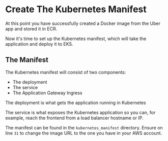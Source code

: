 # Create The Kubernetes Manifest

At this point you have successfully created a Docker image from the Uber app and stored it in ECR.

Now it's time to set up the Kubernetes manifest, which will take the application and deploy it to EKS.

## The Manifest

The Kubernetes manifest will consist of two components:
- The deployment
- The service
- The Application Gateway Ingress

The deployment is what gets the application running in Kubernetes

The service is what exposes the Kubernetes application so you can, for example, reach the frontend from a load balancer hostname or IP.

The manifest can be found in the `kubernetes_manifest` directory. Ensure on line `31` to change the image URL to the one you have in your AWS account.